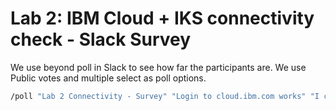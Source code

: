 # Lab 2: IBM Cloud + IKS connectivity check - Slack Survey

We use beyond poll in Slack to see how far the participants are. We use Public votes and multiple select as poll options.

```bash
/poll "Lab 2 Connectivity - Survey" "Login to cloud.ibm.com works" "I can switch to the Broadcom Workshop Account and see the Kubernetes cluster" "I can connect to the cluster with IBM Cloud Shell" "I can connect to the cluster from my own ibmcloud + kubernetes CLI setup"
```
